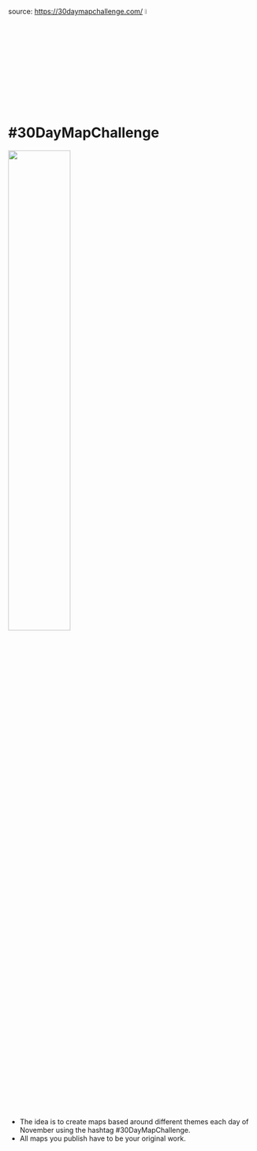 source: https://30daymapchallenge.com/
<img width='5%' src='https://raw.githubusercontent.com/tjukanovt/30DayMapChallenge/main/images/logo/30DMC_Sticker_Formal.svg'/>

# #30DayMapChallenge

<img width='50%' src='https://30daymapchallenge.com/imgs/30dmc_2024.png'/>

- The idea is to create maps based around different themes each day of November using the hashtag #30DayMapChallenge. 
- All maps you publish have to be your original work.

